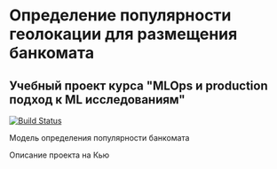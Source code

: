 # Определение популярности геолокации для размещения банкомата
## Учебный проект курса "MLOps и production подход к ML исследованиям"



[![Build Status](https://github.com/yugorshkov/atms_popularity/actions/workflows/github_runners_lint_test.yml/badge.svg?branch=main)](https://github.com/yugorshkov/atms_popularity/actions/workflows/github_runners_lint_test.yml)

Модель определения популярности банкомата

Описание проекта на Кью
